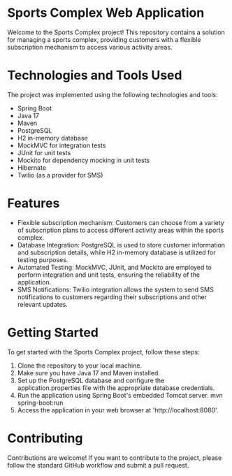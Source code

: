 # Sports Complex Web Application

Welcome to the Sports Complex project! This repository contains a solution for managing a sports complex, providing customers with a flexible subscription mechanism to access various activity areas.

# Technologies and Tools Used
The project was implemented using the following technologies and tools:

- Spring Boot
- Java 17
- Maven
- PostgreSQL
- H2 in-memory database
- MockMVC for integration tests
- JUnit for unit tests
- Mockito for dependency mocking in unit tests
- Hibernate 
- Twilio (as a provider for SMS)

# Features

- Flexible subscription mechanism: Customers can choose from a variety of subscription plans to access different activity areas within the sports complex.
- Database Integration: PostgreSQL is used to store customer information and subscription details, while H2 in-memory database is utilized for testing purposes.
- Automated Testing: MockMVC, JUnit, and Mockito are employed to perform integration and unit tests, ensuring the reliability of the application.
- SMS Notifications: Twilio integration allows the system to send SMS notifications to customers regarding their subscriptions and other relevant updates.

# Getting Started

To get started with the Sports Complex project, follow these steps:

1. Clone the repository to your local machine.
2. Make sure you have Java 17 and Maven installed.
3. Set up the PostgreSQL database and configure the application.properties file with the appropriate database credentials.
4. Run the application using Spring Boot's embedded Tomcat server.
   mvn spring-boot:run
5.  Access the application in your web browser at 'http://localhost:8080'.

# Contributing 

Contributions are welcome! If you want to contribute to the project, please follow the standard GitHub workflow and submit a pull request.
